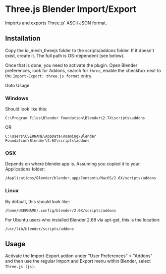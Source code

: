 # Three.js Blender Import/Export

Imports and exports Three.js' ASCII JSON format.

## Installation

Copy the io_mesh_threejs folder to the scripts/addons folder. If it doesn't exist, create it. The full path is OS-dependent (see below).

Once that is done, you need to activate the plugin. Open Blender preferences, look for
Addons, search for `three`, enable the checkbox next to the `Import-Export: three.js format` entry.

Goto Usage.

### Windows

Should look like this:

    C:\Program Files\Blender Foundation\Blender\2.7X\scripts\addons
    
OR
    
    C:\Users\USERNAME\AppData\Roaming\Blender Foundation\Blender\2.6X\scripts\addons

### OSX

Depends on where blender.app is. Assuming you copied it to your Applications folder:

    /Applications/Blender/blender.app/Contents/MacOS/2.6X/scripts/addons

### Linux

By default, this should look like:

    /home/USERNAME/.config/blender/2.6X/scripts/addons

For Ubuntu users who installed Blender 2.68 via apt-get, this is the location:

    /usr/lib/blender/scripts/addons
    

## Usage

Activate the Import-Export addon under "User Preferences" > "Addons" and then use the regular Import and Export menu within Blender, select `Three.js (js)`.
